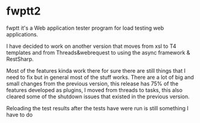 # fwptt2
fwptt it's a Web application tester program for load testing web applications.

I have decided to work on another version that moves from xsl to T4 templates and from Threads&webrequest to using the async framework & RestSharp.

Most of the features kinda work there for sure there are still things that I need to fix but in general most of the stuff works. There are a lot of big and small changes from the previous version, this release has 75% of the features developed as plugins, I moved from threads to tasks, this also cleared some of the shutdown issues that existed in the previous version.

Reloading the test results after the tests have were run is still something I have to do
